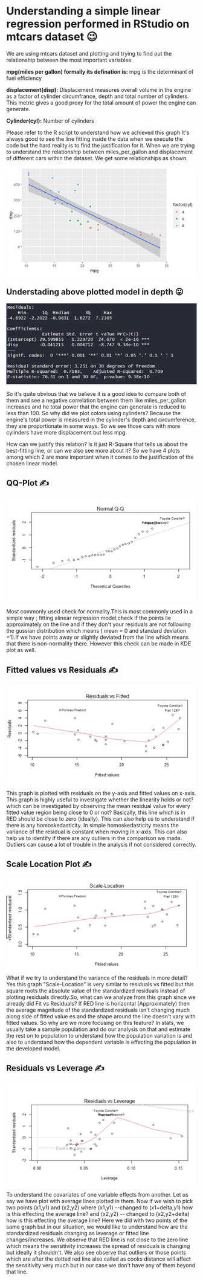 # Understanding a simple linear regression performed in RStudio on mtcars dataset :wink:
We are using mtcars dataset and plotting and trying to find out the relationship between the most important variables 

**mpg(miles per gallon) formally its defination is:** mpg is the determinant of fuel efficiency

**displacement(disp):** Displacement measures overall volume in the engine as a factor of cylinder circumfrance, depth and total number of cylinders. This metric gives a good proxy for the total amount of power the engine can generate.

**Cylinder(cyl):** Number of cylinders

Please refer to the R script to understand how we achieved this graph
It's always good to see the line fitting inside the data when we execute the code but the hard reality is to find the justification for it.
When we are trying to understand the relationship between miles_per_gallon and displacement of different cars within the dataset. We get some relationships as shown.

![alt text](https://github.com/RaviTejaGanti/Linear-Model-and-Its-Justification-using-R/blob/main/lm_plot_with_linear_model.png)
## Understading above plotted model in depth :stuck_out_tongue:
![alt text](https://github.com/RaviTejaGanti/Linear-Model-and-Its-Justification-using-R/blob/main/Summary(lm_model).png)

So it's quite obvious that we believe it is a good idea to compare both of them and see a negative correlation between them like miles_per_gallon increases and he total power that the engine can generate is reduced to less than 100. So why did we plot colors using cylinders? Because the engine's total power is measured in the cylinder's depth and circumference, they are proportionate in some ways. So we see those cars with more cylinders have more displacement but less mpg.


How can we justify this relation? Is it just R-Square that tells us about the best-fitting line, or can we also see more about it? So we have 4 plots among which 2 are more important when it comes to the justification of the chosen linear model.
## QQ-Plot :writing_hand:
![alt text](https://github.com/RaviTejaGanti/Linear-Model-and-Its-Justification-using-R/blob/main/Normal%20Q-Q.png)

Most commonly used check for normality.This is most commonly used in a simple way ; fitting alinear regression model,check if the points lie approximately on the line and if they don't your residuals are not following the gussian distribution which means ( mean = 0 and standard deviation =1).If we have points away or slightly deviated from the line which means that there is non-normality there. However this check can be made in KDE plot as well.

## Fitted values vs Residuals :writing_hand:
![alt text](https://github.com/RaviTejaGanti/Linear-Model-and-Its-Justification-using-R/blob/main/Residuals%20vs%20Fitted.png)

This graph is plotted with residuals on the y-axis and fitted values on x-axis. This graph is highly useful to investigate whether the linearity holds or not? which can be investigated by observing the mean residual value for every fitted value region being close to 0 or not? Basically, this line which is in RED should be close to zero (ideally).
This can also help us to understand if there is any homoskedasticity. In simple homoskedasticity means the variance of the residual is constant when moving in x-axis. This can also help us to identify if there are any outliers in the comparison we made. Outliers can cause a lot of trouble in the analysis if not considered correctly.

## Scale Location Plot :writing_hand:
![alt text](https://github.com/RaviTejaGanti/Linear-Model-and-Its-Justification-using-R/blob/main/Scale_Location.png)

What if we try to understand the variance of the residuals in more detail? Yes this graph "Scale-Location" is very similar to residuals vs fitted but this square roots the absolute value of the standardized residuals instead of plotting residuals directly.So, what can we analyze from this graph since we already did Fit vs Residuals? If RED line is horizontal (Approximately) then the average magnitude of the standardized residuals isn't changing much along side of fitted value es and the shape around the line doesn't vary with fitted values. 
So why are we more focusing on this feature? In stats, we usually take a sample population and do our analysis on that and estimate the rest on to population to understand how the population variation is and also to understand how the dependent variable is effecting the population in the developed model.

## Residuals vs Leverage :writing_hand:
![alt text](https://github.com/RaviTejaGanti/Linear-Model-and-Its-Justification-using-R/blob/main/Residuals%20vs%20Leverage.png)

To understand the covariates of one variable effects from another.
Let us say we have plot with average lines plotted in them. Now if we wish to pick two points (x1,y1) and (x2,y2) where
(x1,y1) --changed to (x1+delta,y1) how is this effecting the average line? and 
(x2,y2) -- changed to (x2,y2+delta) how is this effecting the average line? 
Here we did with two points of the same graph but in our situation, we would like to understand how are the standardized residuals changing as leverage or fitted line changes/increases. We observe that RED line is not close to the zero line which means the sensitivity increases the spread of residuals is changing but ideally it shouldn't.
We also see observe that outliers or those points which are after the dotted red line also called as cooks distance will affect the sensitivity very much but in our case we don't have any of them beyond that line.



